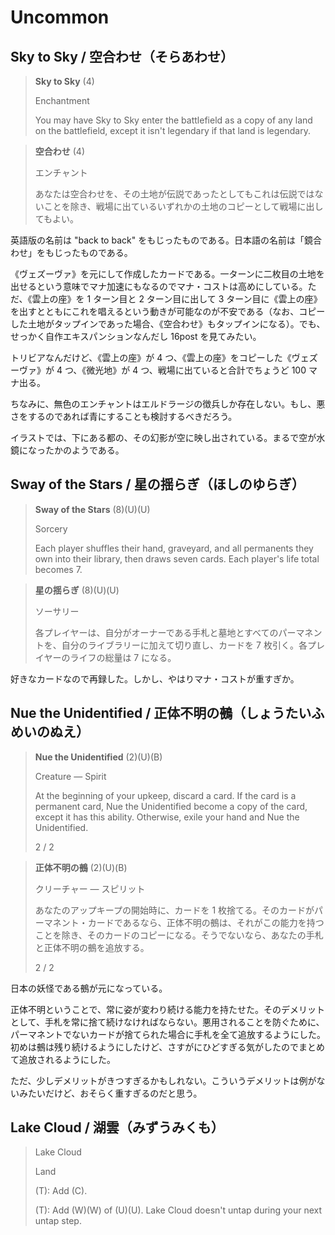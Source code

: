 # Uncommon

## Sky to Sky / 空合わせ（そらあわせ）

> **Sky to Sky** (4)
>
> Enchantment
>
> You may have Sky to Sky enter the battlefield as a copy of any land on the battlefield, except it isn't legendary if that land is legendary.

> **空合わせ** (4)
>
> エンチャント
>
> あなたは空合わせを、その土地が伝説であったとしてもこれは伝説ではないことを除き、戦場に出ているいずれかの土地のコピーとして戦場に出してもよい。

英語版の名前は "back to back" をもじったものである。日本語の名前は「鏡合わせ」をもじったものである。

《ヴェズーヴァ》を元にして作成したカードである。一ターンに二枚目の土地を出せるという意味でマナ加速にもなるのでマナ・コストは高めにしている。ただ、《雲上の座》を 1 ターン目と 2 ターン目に出して 3 ターン目に《雲上の座》を出すとともにこれを唱えるという動きが可能なのが不安である（なお、コピーした土地がタップインであった場合、《空合わせ》もタップインになる）。でも、せっかく自作エキスパンションなんだし 16post を見てみたい。

トリビアなんだけど、《雲上の座》が 4 つ、《雲上の座》をコピーした《ヴェズーヴァ》が 4 つ、《微光地》が 4 つ、戦場に出ていると合計でちょうど 100 マナ出る。

ちなみに、無色のエンチャントはエルドラージの徴兵しか存在しない。もし、悪さをするのであれば青にすることも検討するべきだろう。

イラストでは、下にある都の、その幻影が空に映し出されている。まるで空が水鏡になったかのようである。

## Sway of the Stars / 星の揺らぎ（ほしのゆらぎ）

> **Sway of the Stars** (8)(U)(U)
>
> Sorcery
>
> Each player shuffles their hand, graveyard, and all permanents they own into their library, then draws seven cards. Each player's life total becomes 7.

> **星の揺らぎ** (8)(U)(U)
>
> ソーサリー
>
> 各プレイヤーは、自分がオーナーである手札と墓地とすべてのパーマネントを、自分のライブラリーに加えて切り直し、カードを 7 枚引く。各プレイヤーのライフの総量は 7 になる。

好きなカードなので再録した。しかし、やはりマナ・コストが重すぎか。

## Nue the Unidentified / 正体不明の鵺（しょうたいふめいのぬえ）

> **Nue the Unidentified** (2)(U)(B)
>
> Creature — Spirit
>
> At the beginning of your upkeep, discard a card. If the card is a permanent card, Nue the Unidentified become a copy of the card, except it has this ability. Otherwise, exile your hand and Nue the Unidentified.
>
> 2 / 2

> **正体不明の鵺** (2)(U)(B)
>
> クリーチャー — スピリット
>
> あなたのアップキープの開始時に、カードを 1 枚捨てる。そのカードがパーマネント・カードであるなら、正体不明の鵺は、それがこの能力を持つことを除き、そのカードのコピーになる。そうでないなら、あなたの手札と正体不明の鵺を追放する。
>
> 2 / 2

日本の妖怪である鵺が元になっている。

正体不明ということで、常に姿が変わり続ける能力を持たせた。そのデメリットとして、手札を常に捨て続けなければならない。悪用されることを防ぐために、パーマネントでないカードが捨てられた場合に手札を全て追放するようにした。初めは鵺は残り続けるようにしたけど、さすがにひどすぎる気がしたのでまとめて追放されるようにした。

ただ、少しデメリットがきつすぎるかもしれない。こういうデメリットは例がないみたいだけど、おそらく重すぎるのだと思う。

## Lake Cloud / 湖雲（みずうみくも）

> Lake Cloud
>
> Land
>
> (T): Add (C).
>
> (T): Add (W)(W) of (U)(U). Lake Cloud doesn't untap during your next untap step.
